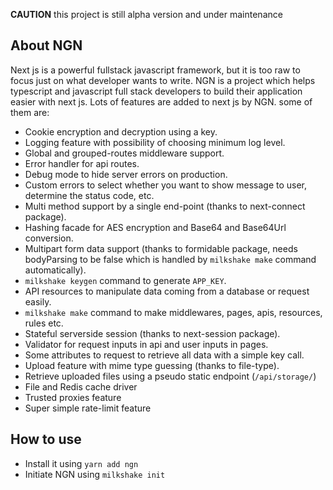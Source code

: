 **CAUTION** this project is still alpha version and under maintenance

## About NGN

Next js is a powerful fullstack javascript framework, but it is too raw to focus just on what developer wants to write.
NGN is a project which helps typescript and javascript full stack developers to build their application easier with
next js. Lots of features are added to next js by NGN. some of them are:

- Cookie encryption and decryption using a key.
- Logging feature with possibility of choosing minimum log level.
- Global and grouped-routes middleware support.
- Error handler for api routes.
- Debug mode to hide server errors on production.
- Custom errors to select whether you want to show message to user, determine the status code, etc.
- Multi method support by a single end-point (thanks to next-connect package).
- Hashing facade for AES encryption and Base64 and Base64Url conversion.
- Multipart form data support (thanks to formidable package, needs bodyParsing to be false which is handled by
  `milkshake make` command automatically).
- `milkshake keygen` command to generate `APP_KEY`.
- API resources to manipulate data coming from a database or request easily.
- `milkshake make` command to make middlewares, pages, apis, resources, rules etc.
- Stateful serverside session (thanks to next-session package).
- Validator for request inputs in api and user inputs in pages.
- Some attributes to request to retrieve all data with a simple key call.
- Upload feature with mime type guessing (thanks to file-type).
- Retrieve uploaded files using a pseudo static endpoint (`/api/storage/`)
- File and Redis cache driver
- Trusted proxies feature
- Super simple rate-limit feature

## How to use

- Install it using `yarn add ngn`
- Initiate NGN using `milkshake init`
